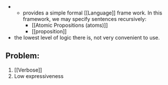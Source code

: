 - - provides a simple formal [[Language]] frame work. In this framework, we may specify sentences recursively:
	- [[Atomic Propositions (atoms)]]
	- [[proposition]]
- the lowest level of logic there is, not very convenient to use. 
## Problem:
1. [[Verbose]]
2. Low expressiveness
